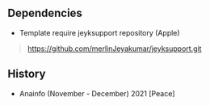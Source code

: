 
## Dependencies ##
 - Template require jeyksupport repository (Apple)
>https://github.com/merlinJeyakumar/jeyksupport.git

## History ##
 - Anainfo (November - December) 2021 [Peace]
